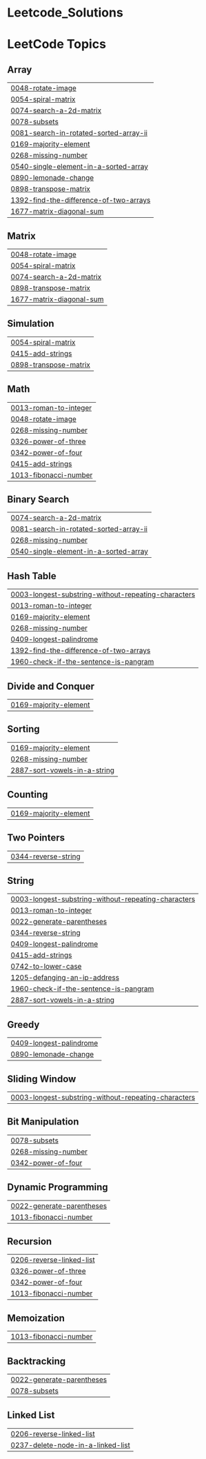 # Leetcode_Solutions
<!---LeetCode Topics Start-->
# LeetCode Topics
## Array
|  |
| ------- |
| [0048-rotate-image](https://github.com/pawan999333/Leetcode_GFG_Solutions/tree/master/0048-rotate-image) |
| [0054-spiral-matrix](https://github.com/pawan999333/Leetcode_GFG_Solutions/tree/master/0054-spiral-matrix) |
| [0074-search-a-2d-matrix](https://github.com/pawan999333/Leetcode_GFG_Solutions/tree/master/0074-search-a-2d-matrix) |
| [0078-subsets](https://github.com/pawan999333/Leetcode_GFG_Solutions/tree/master/0078-subsets) |
| [0081-search-in-rotated-sorted-array-ii](https://github.com/pawan999333/Leetcode_GFG_Solutions/tree/master/0081-search-in-rotated-sorted-array-ii) |
| [0169-majority-element](https://github.com/pawan999333/Leetcode_GFG_Solutions/tree/master/0169-majority-element) |
| [0268-missing-number](https://github.com/pawan999333/Leetcode_GFG_Solutions/tree/master/0268-missing-number) |
| [0540-single-element-in-a-sorted-array](https://github.com/pawan999333/Leetcode_GFG_Solutions/tree/master/0540-single-element-in-a-sorted-array) |
| [0890-lemonade-change](https://github.com/pawan999333/Leetcode_GFG_Solutions/tree/master/0890-lemonade-change) |
| [0898-transpose-matrix](https://github.com/pawan999333/Leetcode_GFG_Solutions/tree/master/0898-transpose-matrix) |
| [1392-find-the-difference-of-two-arrays](https://github.com/pawan999333/Leetcode_GFG_Solutions/tree/master/1392-find-the-difference-of-two-arrays) |
| [1677-matrix-diagonal-sum](https://github.com/pawan999333/Leetcode_GFG_Solutions/tree/master/1677-matrix-diagonal-sum) |
## Matrix
|  |
| ------- |
| [0048-rotate-image](https://github.com/pawan999333/Leetcode_GFG_Solutions/tree/master/0048-rotate-image) |
| [0054-spiral-matrix](https://github.com/pawan999333/Leetcode_GFG_Solutions/tree/master/0054-spiral-matrix) |
| [0074-search-a-2d-matrix](https://github.com/pawan999333/Leetcode_GFG_Solutions/tree/master/0074-search-a-2d-matrix) |
| [0898-transpose-matrix](https://github.com/pawan999333/Leetcode_GFG_Solutions/tree/master/0898-transpose-matrix) |
| [1677-matrix-diagonal-sum](https://github.com/pawan999333/Leetcode_GFG_Solutions/tree/master/1677-matrix-diagonal-sum) |
## Simulation
|  |
| ------- |
| [0054-spiral-matrix](https://github.com/pawan999333/Leetcode_GFG_Solutions/tree/master/0054-spiral-matrix) |
| [0415-add-strings](https://github.com/pawan999333/Leetcode_GFG_Solutions/tree/master/0415-add-strings) |
| [0898-transpose-matrix](https://github.com/pawan999333/Leetcode_GFG_Solutions/tree/master/0898-transpose-matrix) |
## Math
|  |
| ------- |
| [0013-roman-to-integer](https://github.com/pawan999333/Leetcode_GFG_Solutions/tree/master/0013-roman-to-integer) |
| [0048-rotate-image](https://github.com/pawan999333/Leetcode_GFG_Solutions/tree/master/0048-rotate-image) |
| [0268-missing-number](https://github.com/pawan999333/Leetcode_GFG_Solutions/tree/master/0268-missing-number) |
| [0326-power-of-three](https://github.com/pawan999333/Leetcode_GFG_Solutions/tree/master/0326-power-of-three) |
| [0342-power-of-four](https://github.com/pawan999333/Leetcode_GFG_Solutions/tree/master/0342-power-of-four) |
| [0415-add-strings](https://github.com/pawan999333/Leetcode_GFG_Solutions/tree/master/0415-add-strings) |
| [1013-fibonacci-number](https://github.com/pawan999333/Leetcode_GFG_Solutions/tree/master/1013-fibonacci-number) |
## Binary Search
|  |
| ------- |
| [0074-search-a-2d-matrix](https://github.com/pawan999333/Leetcode_GFG_Solutions/tree/master/0074-search-a-2d-matrix) |
| [0081-search-in-rotated-sorted-array-ii](https://github.com/pawan999333/Leetcode_GFG_Solutions/tree/master/0081-search-in-rotated-sorted-array-ii) |
| [0268-missing-number](https://github.com/pawan999333/Leetcode_GFG_Solutions/tree/master/0268-missing-number) |
| [0540-single-element-in-a-sorted-array](https://github.com/pawan999333/Leetcode_GFG_Solutions/tree/master/0540-single-element-in-a-sorted-array) |
## Hash Table
|  |
| ------- |
| [0003-longest-substring-without-repeating-characters](https://github.com/pawan999333/Leetcode_GFG_Solutions/tree/master/0003-longest-substring-without-repeating-characters) |
| [0013-roman-to-integer](https://github.com/pawan999333/Leetcode_GFG_Solutions/tree/master/0013-roman-to-integer) |
| [0169-majority-element](https://github.com/pawan999333/Leetcode_GFG_Solutions/tree/master/0169-majority-element) |
| [0268-missing-number](https://github.com/pawan999333/Leetcode_GFG_Solutions/tree/master/0268-missing-number) |
| [0409-longest-palindrome](https://github.com/pawan999333/Leetcode_GFG_Solutions/tree/master/0409-longest-palindrome) |
| [1392-find-the-difference-of-two-arrays](https://github.com/pawan999333/Leetcode_GFG_Solutions/tree/master/1392-find-the-difference-of-two-arrays) |
| [1960-check-if-the-sentence-is-pangram](https://github.com/pawan999333/Leetcode_GFG_Solutions/tree/master/1960-check-if-the-sentence-is-pangram) |
## Divide and Conquer
|  |
| ------- |
| [0169-majority-element](https://github.com/pawan999333/Leetcode_GFG_Solutions/tree/master/0169-majority-element) |
## Sorting
|  |
| ------- |
| [0169-majority-element](https://github.com/pawan999333/Leetcode_GFG_Solutions/tree/master/0169-majority-element) |
| [0268-missing-number](https://github.com/pawan999333/Leetcode_GFG_Solutions/tree/master/0268-missing-number) |
| [2887-sort-vowels-in-a-string](https://github.com/pawan999333/Leetcode_GFG_Solutions/tree/master/2887-sort-vowels-in-a-string) |
## Counting
|  |
| ------- |
| [0169-majority-element](https://github.com/pawan999333/Leetcode_GFG_Solutions/tree/master/0169-majority-element) |
## Two Pointers
|  |
| ------- |
| [0344-reverse-string](https://github.com/pawan999333/Leetcode_GFG_Solutions/tree/master/0344-reverse-string) |
## String
|  |
| ------- |
| [0003-longest-substring-without-repeating-characters](https://github.com/pawan999333/Leetcode_GFG_Solutions/tree/master/0003-longest-substring-without-repeating-characters) |
| [0013-roman-to-integer](https://github.com/pawan999333/Leetcode_GFG_Solutions/tree/master/0013-roman-to-integer) |
| [0022-generate-parentheses](https://github.com/pawan999333/Leetcode_GFG_Solutions/tree/master/0022-generate-parentheses) |
| [0344-reverse-string](https://github.com/pawan999333/Leetcode_GFG_Solutions/tree/master/0344-reverse-string) |
| [0409-longest-palindrome](https://github.com/pawan999333/Leetcode_GFG_Solutions/tree/master/0409-longest-palindrome) |
| [0415-add-strings](https://github.com/pawan999333/Leetcode_GFG_Solutions/tree/master/0415-add-strings) |
| [0742-to-lower-case](https://github.com/pawan999333/Leetcode_GFG_Solutions/tree/master/0742-to-lower-case) |
| [1205-defanging-an-ip-address](https://github.com/pawan999333/Leetcode_GFG_Solutions/tree/master/1205-defanging-an-ip-address) |
| [1960-check-if-the-sentence-is-pangram](https://github.com/pawan999333/Leetcode_GFG_Solutions/tree/master/1960-check-if-the-sentence-is-pangram) |
| [2887-sort-vowels-in-a-string](https://github.com/pawan999333/Leetcode_GFG_Solutions/tree/master/2887-sort-vowels-in-a-string) |
## Greedy
|  |
| ------- |
| [0409-longest-palindrome](https://github.com/pawan999333/Leetcode_GFG_Solutions/tree/master/0409-longest-palindrome) |
| [0890-lemonade-change](https://github.com/pawan999333/Leetcode_GFG_Solutions/tree/master/0890-lemonade-change) |
## Sliding Window
|  |
| ------- |
| [0003-longest-substring-without-repeating-characters](https://github.com/pawan999333/Leetcode_GFG_Solutions/tree/master/0003-longest-substring-without-repeating-characters) |
## Bit Manipulation
|  |
| ------- |
| [0078-subsets](https://github.com/pawan999333/Leetcode_GFG_Solutions/tree/master/0078-subsets) |
| [0268-missing-number](https://github.com/pawan999333/Leetcode_GFG_Solutions/tree/master/0268-missing-number) |
| [0342-power-of-four](https://github.com/pawan999333/Leetcode_GFG_Solutions/tree/master/0342-power-of-four) |
## Dynamic Programming
|  |
| ------- |
| [0022-generate-parentheses](https://github.com/pawan999333/Leetcode_GFG_Solutions/tree/master/0022-generate-parentheses) |
| [1013-fibonacci-number](https://github.com/pawan999333/Leetcode_GFG_Solutions/tree/master/1013-fibonacci-number) |
## Recursion
|  |
| ------- |
| [0206-reverse-linked-list](https://github.com/pawan999333/Leetcode_GFG_Solutions/tree/master/0206-reverse-linked-list) |
| [0326-power-of-three](https://github.com/pawan999333/Leetcode_GFG_Solutions/tree/master/0326-power-of-three) |
| [0342-power-of-four](https://github.com/pawan999333/Leetcode_GFG_Solutions/tree/master/0342-power-of-four) |
| [1013-fibonacci-number](https://github.com/pawan999333/Leetcode_GFG_Solutions/tree/master/1013-fibonacci-number) |
## Memoization
|  |
| ------- |
| [1013-fibonacci-number](https://github.com/pawan999333/Leetcode_GFG_Solutions/tree/master/1013-fibonacci-number) |
## Backtracking
|  |
| ------- |
| [0022-generate-parentheses](https://github.com/pawan999333/Leetcode_GFG_Solutions/tree/master/0022-generate-parentheses) |
| [0078-subsets](https://github.com/pawan999333/Leetcode_GFG_Solutions/tree/master/0078-subsets) |
## Linked List
|  |
| ------- |
| [0206-reverse-linked-list](https://github.com/pawan999333/Leetcode_GFG_Solutions/tree/master/0206-reverse-linked-list) |
| [0237-delete-node-in-a-linked-list](https://github.com/pawan999333/Leetcode_GFG_Solutions/tree/master/0237-delete-node-in-a-linked-list) |
<!---LeetCode Topics End-->